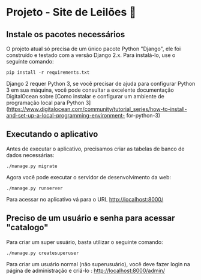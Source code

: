 # Projeto - Site de Leilões 🔨

## Instale os pacotes necessários

O projeto atual só precisa de um único pacote Python "Django", ele foi construído e testado com a versão Django 2.x. Para instalá-lo, use o seguinte comando:

    pip install -r requirements.txt

Django 2 requer Python 3, se você precisar de ajuda para configurar Python 3 em sua máquina, você pode consultar a excelente documentação DigitalOcean sobre
[Como instalar e configurar um ambiente de programação local para Python 3] (https://www.digitalocean.com/community/tutorial_series/how-to-install-and-set-up-a-local-programming-environment- for-python-3)

## Executando o aplicativo

Antes de executar o aplicativo, precisamos criar as tabelas de banco de dados necessárias:

    ./manage.py migrate

Agora você pode executar o servidor de desenvolvimento da web:

    ./manage.py runserver

Para acessar no aplicativo vá para o URL <http://localhost:8000/>

## Preciso de um usuário e senha para acessar "catalogo"

Para criar um super usuário, basta utilizar o seguinte comando:

    ./manage.py createsuperuser

Para criar um usuário normal (não superusuário), você deve fazer login na página de administração e criá-lo
: <http://localhost:8000/admin/>
